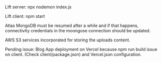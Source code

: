 Lift server:
npx nodemon index.js

Lift client: 
npm start

Atlas MongoDB must be resumed after a while and if that happens, connectivity credentials in the moongose connection should be updated.

AWS S3 services incorporated for storing the uploads content.

Pending issue: Blog App deployment on Vercel because npm run build issue on client. (Check client/package.json) and Vercel.json configuration. 
